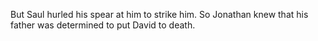 But Saul hurled his spear at him to strike him. So Jonathan knew that his father was determined to put David to death.
